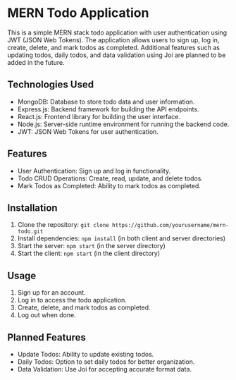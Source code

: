 # MERN Todo Application

This is a simple MERN stack todo application with user authentication using JWT (JSON Web Tokens). The application allows users to sign up, log in, create, delete, and mark todos as completed. Additional features such as updating todos, daily todos, and data validation using Joi are planned to be added in the future.

## Technologies Used

- MongoDB: Database to store todo data and user information.
- Express.js: Backend framework for building the API endpoints.
- React.js: Frontend library for building the user interface.
- Node.js: Server-side runtime environment for running the backend code.
- JWT: JSON Web Tokens for user authentication.


## Features

- User Authentication: Sign up and log in functionality.
- Todo CRUD Operations: Create, read, update, and delete todos.
- Mark Todos as Completed: Ability to mark todos as completed.


## Installation

1. Clone the repository: `git clone https://github.com/yourusername/mern-todo.git`
2. Install dependencies: `npm install` (in both client and server directories)
3. Start the server: `npm start` (in the server directory)
4. Start the client: `npm start` (in the client directory)

## Usage

1. Sign up for an account.
2. Log in to access the todo application.
3. Create, delete, and mark todos as completed.
4. Log out when done.

## Planned Features

- Update Todos: Ability to update existing todos.
- Daily Todos: Option to set daily todos for better organization.
- Data Validation: Use Joi for accepting accurate format data.




